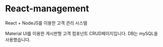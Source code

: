 # React-management
React + NodeJS를 이용한 고객 관리 시스템

Material UI를 이용한 게시판형 고객 컴포넌트 CRUD페이지입니다.
DB는 mySQL을 사용했습니다.

